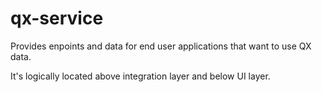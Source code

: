 # qx-service

Provides enpoints and data for end user applications that want to use QX data.

It's logically located above integration layer and below UI layer.